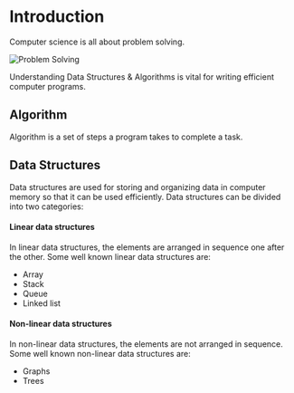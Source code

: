 # Introduction

Computer science is all about problem solving.

![Problem Solving](https://github.com/isandeepbansal/data-structures-and-algorithms/blob/main/assets/problem-solving.png)

Understanding Data Structures & Algorithms is vital for writing efficient computer programs.

## Algorithm

Algorithm is a set of steps a program takes to complete a task.

## Data Structures

Data structures are used for storing and organizing data in computer memory so that it can be used efficiently. Data structures can be divided into two categories:

#### Linear data structures

In linear data structures, the elements are arranged in sequence one after the other. Some well known linear data structures are:

- Array
- Stack
- Queue
- Linked list

#### Non-linear data structures

In non-linear data structures, the elements are not arranged in sequence. Some well known non-linear data structures are:

- Graphs
- Trees

